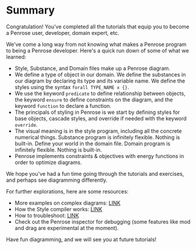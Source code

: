 # Summary

Congratulation! You've completed all the tutorials that equip you to become a Penrose user, developer, domain expert, etc. 

We've come a long way from not knowing what makes a Penrose program to being a Penrose developer. Here's a quick run down of some of what we learned:

* Style, Substance, and Domain files make up a Penrose diagram.
* We define a type of object in our domain. We define the substances in our diagram by declaring its type and its variable name. We define the styles using the syntax `forall TYPE_NAME x {}`.
* We use the keyword `predicate` to define relationship between objects, the keyword `ensure` to define constraints on the diagram, and the keyword `function` to declare a function. 
* The principals of styling in Penrose is we start by defining styles for base objects, cascade styles, and override if needed with the keyword `override`.
* The visual meaning is in the style program, including all the concrete numerical things. Substance program is infinitely flexible. Nothing is built-in. Define your world in the domain file. Domain program is infinitely flexible. Nothing is built-in.
* Penrose implements constraints & objectives with energy functions in order to optimize diagrams. 

We hope you've had a fun time going through the tutorials and exercises, and perhaps see diagramming differently. 

For further explorations, here are some resources:

* More examples on complex diagrams: [LINK](https://github.com/penrose/penrose/wiki/Example-diagrams)
* How the Style compiler works: [LINK](https://github.com/penrose/penrose/wiki/How-the-Style-compiler-works)
* How to troubleshoot: [LINK](https://github.com/penrose/penrose/wiki/Troubleshooting)
* Check out the Penrose inspector for debugging \(some features like mod and drag are experimental at the moment\).

Have fun diagramming, and we will see you at future tutorials!

